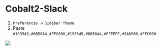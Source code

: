 # Cobalt2-Slack

1. `Preferences` → `Sidebar Theme`
2. Paste `#193549,#0050A4,#FFC600,#193549,#0050A4,#FFFFFF,#3AD900,#FFC600`

![](http://wes.io/gk6u/content?🔥)



